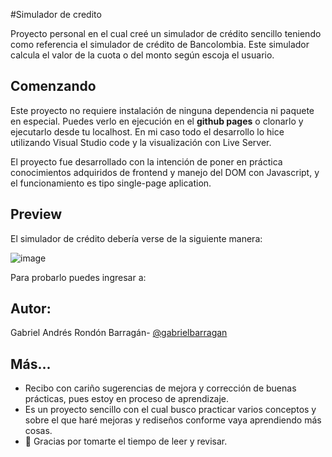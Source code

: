 #Simulador de credito

Proyecto personal en el cual creé un simulador de crédito sencillo teniendo como referencia el simulador de crédito de Bancolombia. Este simulador calcula el valor de la cuota o del monto según escoja el usuario.

## Comenzando

Este proyecto no requiere instalación de ninguna dependencia ni paquete en especial. Puedes verlo en ejecución en el **github pages** o clonarlo y ejecutarlo desde tu localhost. En mi caso todo el desarrollo lo hice utilizando Visual Studio code y la visualización con Live Server.

El proyecto fue desarrollado con la intención de poner en práctica conocimientos adquiridos de frontend y manejo del DOM con Javascript, y el funcionamiento es tipo single-page aplication.

## Preview

El simulador de crédito debería verse de la siguiente manera:

![image](https://user-images.githubusercontent.com/18151615/119504259-6a55ff00-bd31-11eb-9b82-155cf94a5adc.png)

Para probarlo puedes ingresar a: 

## Autor:

Gabriel Andrés Rondón Barragán- [@gabrielbarragan](https://github.com/gabrielbarragan)

## Más...

- Recibo con cariño sugerencias de mejora y corrección de buenas prácticas, pues estoy en proceso de aprendizaje.
- Es un proyecto sencillo con el cual busco practicar varios conceptos y sobre el que haré mejoras y rediseños conforme vaya aprendiendo más cosas.
- 💚 Gracias por tomarte el tiempo de leer y revisar.

